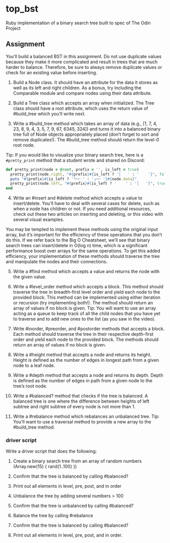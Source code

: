 # top_bst

Ruby implementation of a binary search tree built to spec of The Odin Project

## Assignment

You’ll build a balanced BST in this assignment. Do not use duplicate values because they make it more complicated and result in trees that are much harder to balance. Therefore, be sure to always remove duplicate values or check for an existing value before inserting.

1. Build a Node class. It should have an attribute for the data it stores as well as its left and right children. As a bonus, try including the Comparable module and compare nodes using their data attribute.

2. Build a Tree class which accepts an array when initialized. The Tree class should have a root attribute, which uses the return value of #build_tree which you’ll write next.

3. Write a #build_tree method which takes an array of data (e.g., [1, 7, 4, 23, 8, 9, 4, 3, 5, 7, 9, 67, 6345, 324]) and turns it into a balanced binary tree full of Node objects appropriately placed (don’t forget to sort and remove duplicates!). The #build_tree method should return the level-0 root node.

Tip: If you would like to visualize your binary search tree, here is a `#pretty_print` method that a student wrote and shared on Discord:

```rb
def pretty_print(node = @root, prefix = '', is_left = true)
  pretty_print(node.right, "#{prefix}#{is_left ? '│   ' : '    '}", false) if node.right
  puts "#{prefix}#{is_left ? '└── ' : '┌── '}#{node.data}"
  pretty_print(node.left, "#{prefix}#{is_left ? '    ' : '│   '}", true) if node.left
end
```

4. Write an #insert and #delete method which accepts a value to insert/delete. You’ll have to deal with several cases for delete, such as when a node has children or not. If you need additional resources, check out these two articles on inserting and deleting, or this video with several visual examples.

You may be tempted to implement these methods using the original input array, but it’s important for the efficiency of these operations that you don’t do this. If we refer back to the Big O Cheatsheet, we’ll see that binary search trees can insert/delete in O(log n) time, which is a significant performance boost over arrays for the same operations. To get this added efficiency, your implementation of these methods should traverse the tree and manipulate the nodes and their connections.

5. Write a #find method which accepts a value and returns the node with the given value.

6. Write a #level_order method which accepts a block. This method should traverse the tree in breadth-first level order and yield each node to the provided block. This method can be implemented using either iteration or recursion (try implementing both!). The method should return an array of values if no block is given. Tip: You will want to use an array acting as a queue to keep track of all the child nodes that you have yet to traverse and to add new ones to the list (as you saw in the video).

7. Write #inorder, #preorder, and #postorder methods that accepts a block. Each method should traverse the tree in their respective depth-first order and yield each node to the provided block. The methods should return an array of values if no block is given.

8. Write a #height method that accepts a node and returns its height. Height is defined as the number of edges in longest path from a given node to a leaf node.

9. Write a #depth method that accepts a node and returns its depth. Depth is defined as the number of edges in path from a given node to the tree’s root node.

10. Write a #balanced? method that checks if the tree is balanced. A balanced tree is one where the difference between heights of left subtree and right subtree of every node is not more than 1.

11. Write a #rebalance method which rebalances an unbalanced tree. Tip: You’ll want to use a traversal method to provide a new array to the #build_tree method.

### driver script

Write a driver script that does the following:

1. Create a binary search tree from an array of random numbers (Array.new(15) {
   rand(1..100) })

2. Confirm that the tree is balanced by calling #balanced?

3. Print out all elements in level, pre, post, and in order

4. Unbalance the tree by adding several numbers > 100

5. Confirm that the tree is unbalanced by calling #balanced?

6. Balance the tree by calling #rebalance

7. Confirm that the tree is balanced by calling #balanced?

8. Print out all elements in level, pre, post, and in order.
